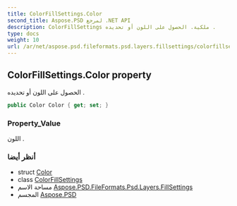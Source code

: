 ```yaml
---
title: ColorFillSettings.Color
second_title: Aspose.PSD لمرجع .NET API
description: ColorFillSettings ملكية. الحصول على اللون أو تحديده .
type: docs
weight: 10
url: /ar/net/aspose.psd.fileformats.psd.layers.fillsettings/colorfillsettings/color/
---
```

## ColorFillSettings.Color property

الحصول على اللون أو تحديده .

```csharp
public Color Color { get; set; }
```

### Property_Value

اللون .

### أنظر أيضا

* struct [Color](../../../aspose.psd/color/)
* class [ColorFillSettings](../)
* مساحة الاسم [Aspose.PSD.FileFormats.Psd.Layers.FillSettings](../../colorfillsettings/)
* المجسم [Aspose.PSD](../../../)


